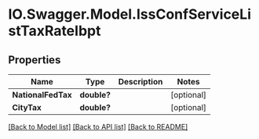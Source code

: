 # IO.Swagger.Model.IssConfServiceListTaxRateIbpt
## Properties

Name | Type | Description | Notes
------------ | ------------- | ------------- | -------------
**NationalFedTax** | **double?** |  | [optional] 
**CityTax** | **double?** |  | [optional] 

[[Back to Model list]](../README.md#documentation-for-models) [[Back to API list]](../README.md#documentation-for-api-endpoints) [[Back to README]](../README.md)

